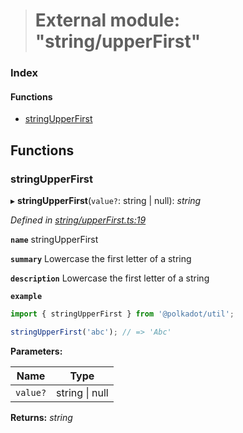 > # External module: "string/upperFirst"

### Index

#### Functions

* [stringUpperFirst](_string_upperfirst_.md#stringupperfirst)

## Functions

###  stringUpperFirst

▸ **stringUpperFirst**(`value?`: string | null): *string*

*Defined in [string/upperFirst.ts:19](https://github.com/polkadot-js/common/blob/332620d/packages/util/src/string/upperFirst.ts#L19)*

**`name`** stringUpperFirst

**`summary`** Lowercase the first letter of a string

**`description`** 
Lowercase the first letter of a string

**`example`** 
<BR>

```javascript
import { stringUpperFirst } from '@polkadot/util';

stringUpperFirst('abc'); // => 'Abc'
```

**Parameters:**

Name | Type |
------ | ------ |
`value?` | string \| null |

**Returns:** *string*